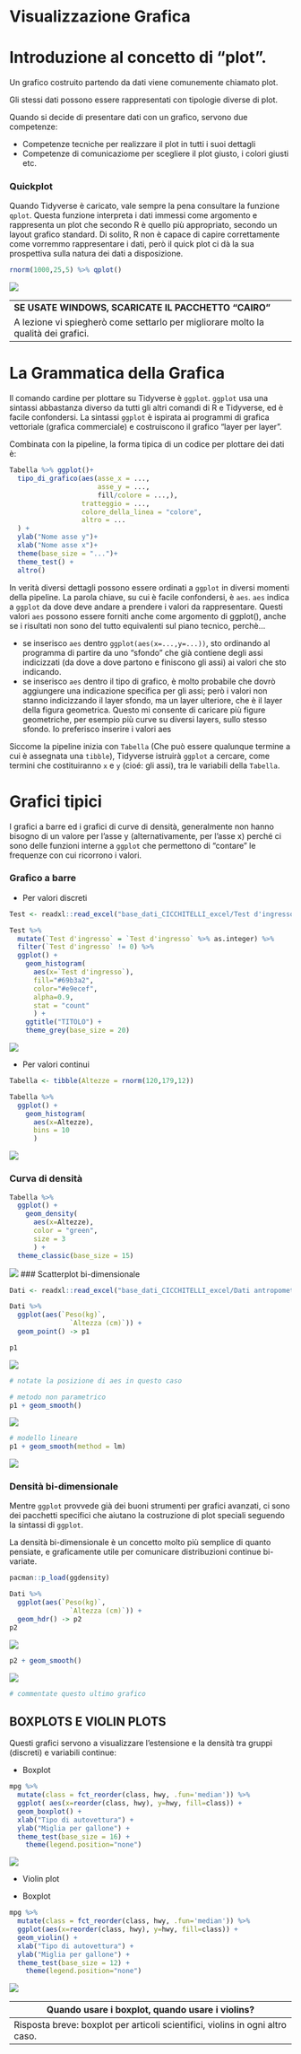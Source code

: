 Visualizzazione Grafica
================

# Introduzione al concetto di “plot”.

Un grafico costruito partendo da dati viene comunemente chiamato plot.

Gli stessi dati possono essere rappresentati con tipologie diverse di
plot.

Quando si decide di presentare dati con un grafico, servono due
competenze:

-   Competenze tecniche per realizzare il plot in tutti i suoi dettagli
-   Competenze di comunicaziome per scegliere il plot giusto, i colori
    giusti etc.

### Quickplot

Quando Tidyverse è caricato, vale sempre la pena consultare la funzione
`qplot`. Questa funzione interpreta i dati immessi come argomento e
rappresenta un plot che secondo R è quello più appropriato, secondo un
layout grafico standard. Di solito, R non è capace di capire
correttamente come vorremmo rappresentare i dati, però il quick plot ci
dà la sua prospettiva sulla natura dei dati a disposizione.

``` r
rnorm(1000,25,5) %>% qplot()
```

![](Lezione4_files/figure-gfm/unnamed-chunk-1-1.png)<!-- -->

|                                                                                   |
|-----------------------------------------------------------------------------------|
| **SE USATE WINDOWS, SCARICATE IL PACCHETTO “CAIRO”**                              |
| A lezione vi spiegherò come settarlo per migliorare molto la qualità dei grafici. |

# La Grammatica della Grafica

Il comando cardine per plottare su Tidyverse è `ggplot`. `ggplot` usa
una sintassi abbastanza diverso da tutti gli altri comandi di R e
Tidyverse, ed è facile confondersi. La sintassi `ggplot` è ispirata ai
programmi di grafica vettoriale (grafica commerciale) e costruiscono il
grafico “layer per layer”.

Combinata con la pipeline, la forma tipica di un codice per plottare dei
dati è:

``` r
Tabella %>% ggplot()+
  tipo_di_grafico(aes(asse_x = ...,
                      asse_y = ...,
                      fill/colore = ...,),
                  tratteggio = ...,
                  colore_della_linea = "colore",
                  altro = ...
  ) +
  ylab("Nome asse y")+
  xlab("Nome asse x")+
  theme(base_size = "...")+
  theme_test() +
  altro()
```

In verità diversi dettagli possono essere ordinati a `ggplot` in diversi
momenti della pipeline. La parola chiave, su cui è facile confondersi, è
`aes`. `aes` indica a `ggplot` da dove deve andare a prendere i valori
da rappresentare. Questi valori `aes` possono essere forniti anche come
argomento di ggplot(), anche se i risultati non sono del tutto
equivalenti sul piano tecnico, perchè…

-   se inserisco `aes` dentro `ggplot(aes(x=...,y=...))`, sto ordinando
    al programma di partire da uno “sfondo” che già contiene degli assi
    indicizzati (da dove a dove partono e finiscono gli assi) ai valori
    che sto indicando.
-   se inserisco `aes` dentro il tipo di grafico, è molto probabile che
    dovrò aggiungere una indicazione specifica per gli assi; però i
    valori non stanno indicizzando il layer sfondo, ma un layer
    ulteriore, che è il layer della figura geometrica. Questo mi
    consente di caricare più figure geometriche, per esempio più curve
    su diversi layers, sullo stesso sfondo. Io preferisco inserire i
    valori aes

Siccome la pipeline inizia con `Tabella` (Che può essere qualunque
termine a cui è assegnata una `tibble`), Tidyverse istruirà `ggplot` a
cercare, come termini che costituiranno `x` e `y` (cioé: gli assi), tra
le variabili della `Tabella`.

# Grafici tipici

I grafici a barre ed i grafici di curve di densità, generalmente non
hanno bisogno di un valore per l’asse y (alternativamente, per l’asse x)
perché ci sono delle funzioni interne a `ggplot` che permettono di
“contare” le frequenze con cui ricorrono i valori.

### Grafico a barre

-   Per valori discreti

``` r
Test <- readxl::read_excel("base_dati_CICCHITELLI_excel/Test d'ingresso.xls")

Test %>%
  mutate(`Test d'ingresso` = `Test d'ingresso` %>% as.integer) %>%
  filter(`Test d'ingresso` != 0) %>%
  ggplot() +
    geom_histogram(
      aes(x=`Test d'ingresso`),
      fill="#69b3a2",
      color="#e9ecef",
      alpha=0.9,
      stat = "count"
      ) +
    ggtitle("TITOLO") +
    theme_grey(base_size = 20)
```

![](Lezione4_files/figure-gfm/unnamed-chunk-3-1.png)<!-- -->

-   Per valori continui

``` r
Tabella <- tibble(Altezze = rnorm(120,179,12))

Tabella %>%
  ggplot() +
    geom_histogram(
      aes(x=Altezze),
      bins = 10
      )
```

![](Lezione4_files/figure-gfm/unnamed-chunk-4-1.png)<!-- -->

### Curva di densità

``` r
Tabella %>%
  ggplot() +
    geom_density(
      aes(x=Altezze),
      color = "green",
      size = 3
      ) +
  theme_classic(base_size = 15)
```

![](Lezione4_files/figure-gfm/unnamed-chunk-5-1.png)<!-- --> \#\#\#
Scatterplot bi-dimensionale

``` r
Dati <- readxl::read_excel("base_dati_CICCHITELLI_excel/Dati antropometrici.xls")

Dati %>%
  ggplot(aes(`Peso(kg)`,
               `Altezza (cm)`)) +
  geom_point() -> p1

p1
```

![](Lezione4_files/figure-gfm/unnamed-chunk-6-1.png)<!-- -->

``` r
# notate la posizione di aes in questo caso

# metodo non parametrico
p1 + geom_smooth()
```

![](Lezione4_files/figure-gfm/unnamed-chunk-6-2.png)<!-- -->

``` r
# modello lineare
p1 + geom_smooth(method = lm)
```

![](Lezione4_files/figure-gfm/unnamed-chunk-6-3.png)<!-- -->

### Densità bi-dimensionale

Mentre `ggplot` provvede già dei buoni strumenti per grafici avanzati,
ci sono dei pacchetti specifici che aiutano la costruzione di plot
speciali seguendo la sintassi di `ggplot`.

La densità bi-dimensionale è un concetto molto più semplice di quanto
pensiate, e graficamente utile per comunicare distribuzioni continue
bi-variate.

``` r
pacman::p_load(ggdensity)

Dati %>%
  ggplot(aes(`Peso(kg)`,
               `Altezza (cm)`)) +
  geom_hdr() -> p2
p2
```

![](Lezione4_files/figure-gfm/unnamed-chunk-7-1.png)<!-- -->

``` r
p2 + geom_smooth()
```

![](Lezione4_files/figure-gfm/unnamed-chunk-7-2.png)<!-- -->

``` r
# commentate questo ultimo grafico
```

## BOXPLOTS E VIOLIN PLOTS

Questi grafici servono a visualizzare l’estensione e la densità tra
gruppi (discreti) e variabili continue:

-   Boxplot

``` r
mpg %>%
  mutate(class = fct_reorder(class, hwy, .fun='median')) %>%
  ggplot( aes(x=reorder(class, hwy), y=hwy, fill=class)) +
  geom_boxplot() +
  xlab("Tipo di autovettura") +
  ylab("Miglia per gallone") +
  theme_test(base_size = 16) +
    theme(legend.position="none")
```

![](Lezione4_files/figure-gfm/unnamed-chunk-8-1.png)<!-- -->

-   Violin plot

-   Boxplot

``` r
mpg %>%
  mutate(class = fct_reorder(class, hwy, .fun='median')) %>%
  ggplot(aes(x=reorder(class, hwy), y=hwy, fill=class)) +
  geom_violin() +
  xlab("Tipo di autovettura") +
  ylab("Miglia per gallone") +
  theme_test(base_size = 12) +
    theme(legend.position="none")
```

![](Lezione4_files/figure-gfm/unnamed-chunk-9-1.png)<!-- -->

| **Quando usare i boxplot, quando usare i violins?**                           |
|-------------------------------------------------------------------------------|
| Risposta breve: boxplot per articoli scientifici, violins in ogni altro caso. |

